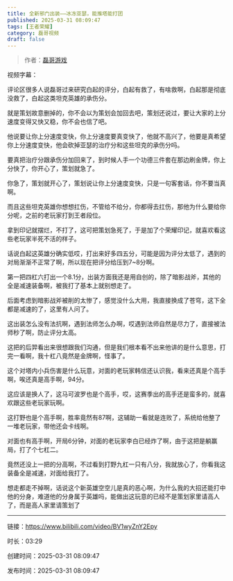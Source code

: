 ```yaml
---
title: 全新邪门出装——冰冻亚瑟，能推塔能打团
published: 2025-03-31 08:09:47
tags: [王者荣耀]
category: 磊哥视频
draft: false
---
```



> 作者：[磊哥游戏](https://space.bilibili.com/268941858?spm_id_from=333.788.upinfo.head.click)

视频字幕：

评论区很多人说磊哥过来研究白起的评分，白起有救了，有啥救啊，白起那是彻底没救了，白起这类坦克英雄的承伤分。

就是策划故意删掉的，你不会以为策划会加回去吧，策划还说过，要让大家的上分速度变得又快又稳，你不会也信了吧。

他说要让你上分速度变快，你上分速度要真变快了，他就不高兴了，他要是真希望你上分速度变快，他会砍掉亚瑟的治疗分和这些坦克的承伤分吗。

要真把治疗分跟承伤分加回来了，到时候人手一个功德三件套在那边刷金牌，你上分快了，你开心了，策划就急了。

你急了，策划就开心了，策划说让你上分速度变快，只是一句客套话，你不要当真啊。

而且这些坦克英雄你想想扛伤，不管给不给分，你都得去扛伤，那他为什么要给你分呢，之前的老玩家打到王者段位。

拿到印记就摆烂，不打了，这可把策划急死了，于是加了个荣耀印记，就喜欢看这些老玩家半死不活的样子。

话说白起这英雄分确实低哎，打出来好多四五分，可能是因为评分太低了，遇到的对局渐渐不正常了啊，所以现在把评分给压到7~8分啊。

第一把四杠六打出一个8.1分，出装方面我还是用自创的，除了暗影战斧，其他的全是减速装备啊，被我打了基本上就别想走了。

后面考虑到暗影战斧被削的太惨了，感觉没什么大用，我直接换成了苍穹，这下全都是减速的了，这里有人问了。

这出装怎么没有法抗啊，遇到法师怎么办啊，哎遇到法师自然是尽力了，直接被法师秒了啊，防止评分太高。

这把的后羿看出来很想跟我们沟通，但是我们根本看不出来他讲的是什么意思，打完一看啊，我十杠八竟然是金牌啊，怪事了。

这个对塔内小兵伤害是什么玩意，对面的老玩家韩信还认识我，看来还真是个高手啊，唉还真是高手啊，94分。

这应该是换人了，这马可波罗也是个高手，哎，这赛季出的高手还是蛮多的，就喜欢跟这些老玩家玩啊。

这打野也是个高手啊，胜率竟然有87啊，这辅助一看就是连败了，系统给他整了一堆老玩家，带他还会卡线啊。

对面也有高手啊，开局6分钟，对面的老玩家李白已经炸了啊，由于这把是躺赢局，打了个七杠二。

竟然还没上一把的分高啊，不过看到打野九杠一只有八分，我就放心了，你看我这装备全是减速，对面给我打了。

想走都走不掉啊，话说这个新英雄空空儿是真的恶心啊，为什么我的大招还能打中他的分身，难道他的分身属于英雄吗，能做出这玩意的已经不是策划家里请高人了，而是高人家里请策划了

---

链接：https://www.bilibili.com/video/BV1wyZnY2Epy

时长：03:29

创建时间：2025-03-31 08:09:47

发布时间：2025-03-31 08:09:47
